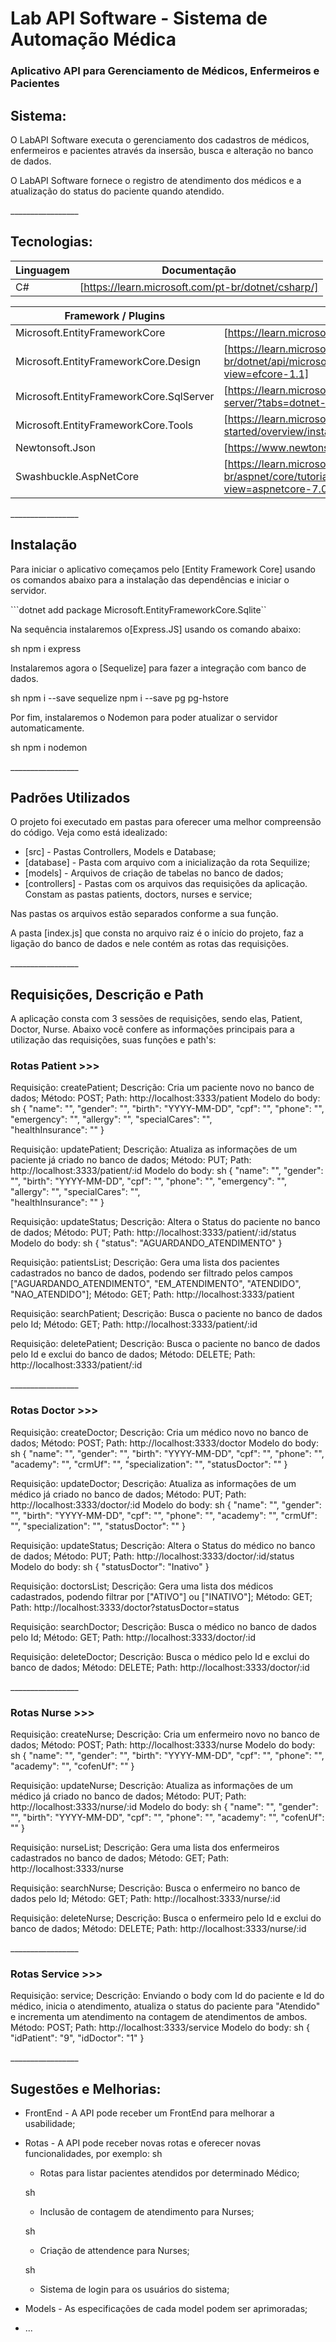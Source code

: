<h1>Lab API Software - Sistema de Automação Médica</h1>
<h3>Aplicativo API para Gerenciamento de Médicos, Enfermeiros e Pacientes</h3>

<h2>Sistema:</h2>

<p>O LabAPI Software executa o gerenciamento dos cadastros de médicos, enfermeiros e pacientes através da insersão, busca e alteração no banco de dados. </p>
<p>O LabAPI Software fornece o registro de atendimento dos médicos e a atualização do status do paciente quando atendido.</p>
<p>_________________</p>



<h2>Tecnologias:</h2>

| Linguagem | Documentação |
| ------ | ------ |
| C# | [https://learn.microsoft.com/pt-br/dotnet/csharp/] |


| Framework / Plugins | Documentação |
| ------ | ------ |
| Microsoft.EntityFrameworkCore | [https://learn.microsoft.com/pt-br/ef/] |
| Microsoft.EntityFrameworkCore.Design | [https://learn.microsoft.com/pt-br/dotnet/api/microsoft.entityframeworkcore.design?view=efcore-1.1] |
| Microsoft.EntityFrameworkCore.SqlServer | [https://learn.microsoft.com/pt-br/ef/core/providers/sql-server/?tabs=dotnet-core-cli] |
| Microsoft.EntityFrameworkCore.Tools  | [https://learn.microsoft.com/pt-br/ef/core/get-started/overview/install] |
| Newtonsoft.Json  | [https://www.newtonsoft.com/json/help/html/introduction.htm] |
| Swashbuckle.AspNetCore  | [https://learn.microsoft.com/pt-br/aspnet/core/tutorials/getting-started-with-swashbuckle?view=aspnetcore-7.0&tabs=visual-studio] |
<p>_________________</p>


<h2>Instalação </h2>


Para iniciar o aplicativo começamos pelo [Entity Framework Core] usando os comandos abaixo para a instalação das dependências e iniciar o servidor.


```dotnet add package Microsoft.EntityFrameworkCore.Sqlite``


Na sequência instalaremos o[Express.JS] usando os comando abaixo: 

sh
npm i express


Instalaremos agora o [Sequelize] para fazer a integração com banco de dados. 

sh
npm i --save sequelize
npm i --save pg pg-hstore


Por fim, instalaremos o Nodemon para poder atualizar o servidor automaticamente.

sh
npm i nodemon

<p>_________________</p>

<h2>Padrões Utilizados</h2>

O projeto foi executado em pastas para oferecer uma melhor compreensão do código. Veja como está idealizado:

- [src] - Pastas Controllers, Models e Database;
- [database] - Pasta com arquivo com a inicialização da rota Sequilize;
- [models] - Arquivos de criação de tabelas no banco de dados;
- [controllers] - Pastas com os arquivos das requisições da aplicação. Constam as pastas patients, doctors, nurses e service;

Nas pastas os arquivos estão separados conforme a sua função. 

A pasta [index.js] que consta no arquivo raiz é o início do projeto, faz a ligação do banco de dados e nele contém as rotas das requisições. 
<p>_________________</p>

<h2>Requisições, Descrição e Path</h2>

<p>A aplicação consta com 3 sessões de requisições, sendo elas, Patient, Doctor, Nurse. Abaixo você confere as informações principais para a utilização das requisições, suas funções e path's:</p>

<h3>Rotas Patient >>></h3>


Requisição: createPatient;
Descrição: Cria um paciente novo no banco de dados;
Método: POST;
Path: http://localhost:3333/patient
Modelo do body:
sh
{
    "name": "",
    "gender": "",
	"birth": "YYYY-MM-DD",
    "cpf": "",
    "phone": "",
    "emergency": "",
    "allergy": "",
    "specialCares": "",        
    "healthInsurance": ""
}

Requisição: updatePatient;
Descrição: Atualiza as informações de um paciente já criado no banco de dados;
Método: PUT;
Path: http://localhost:3333/patient/:id
Modelo do body:
sh
{
    "name": "",
    "gender": "",
	"birth": "YYYY-MM-DD",
    "cpf": "",
    "phone": "",
    "emergency": "",
    "allergy": "",
    "specialCares": "",        
    "healthInsurance": ""
}


Requisição: updateStatus;
Descrição: Altera o Status do paciente no banco de dados;
Método: PUT;
Path: http://localhost:3333/patient/:id/status
Modelo do body:
sh
{
	"status": "AGUARDANDO_ATENDIMENTO"
}


Requisição: patientsList;
Descrição: Gera uma lista dos pacientes cadastrados no banco de dados, podendo ser filtrado pelos campos ["AGUARDANDO_ATENDIMENTO", "EM_ATENDIMENTO", "ATENDIDO", "NAO_ATENDIDO"];
Método: GET;
Path: 
http://localhost:3333/patient

Requisição: searchPatient;
Descrição: Busca o paciente no banco de dados pelo Id;
Método: GET;
Path: http://localhost:3333/patient/:id


Requisição: deletePatient;
Descrição: Busca o paciente no banco de dados pelo Id e exclui do banco de dados;
Método: DELETE;
Path: http://localhost:3333/patient/:id

<p>_________________</p>

<h3>Rotas Doctor >>></h3>

Requisição: createDoctor;
Descrição: Cria um médico novo no banco de dados;
Método: POST;
Path: http://localhost:3333/doctor
Modelo do body:
sh
{
	"name": "",
    "gender": "",
    "birth": "YYYY-MM-DD",
    "cpf": "",
    "phone": "",
	"academy": "",
    "crmUf": "",
	"specialization": "",
    "statusDoctor": "" 
}



Requisição: updateDoctor;
Descrição: Atualiza as informações de um médico já criado no banco de dados;
Método: PUT;
Path: http://localhost:3333/doctor/:id
Modelo do body:
sh
{
	"name": "",
    "gender": "",
    "birth": "YYYY-MM-DD",
    "cpf": "",
    "phone": "",
	"academy": "",
    "crmUf": "",
	"specialization": "",
    "statusDoctor": "" 
}


Requisição: updateStatus;
Descrição: Altera o Status do médico no banco de dados;
Método: PUT;
Path: http://localhost:3333/doctor/:id/status
Modelo do body:
sh
{
	"statusDoctor": "Inativo"
}



Requisição: doctorsList;
Descrição: Gera uma lista dos médicos cadastrados, podendo filtrar por ["ATIVO"] ou ["INATIVO"];
Método: GET;
Path: http://localhost:3333/doctor?statusDoctor=status


Requisição: searchDoctor;
Descrição: Busca o médico no banco de dados pelo Id;
Método: GET;
Path: http://localhost:3333/doctor/:id


Requisição: deleteDoctor;
Descrição: Busca o médico pelo Id e exclui do banco de dados;
Método: DELETE;
Path: http://localhost:3333/doctor/:id

<p>_________________</p>

<h3>Rotas Nurse >>></h3>

Requisição: createNurse;
Descrição: Cria um enfermeiro novo no banco de dados;
Método: POST;
Path: http://localhost:3333/nurse
Modelo do body:
sh
{
    "name": "",
    "gender": "",
    "birth": "YYYY-MM-DD",
    "cpf": "",
    "phone": "",
    "academy": "",
    "cofenUf": ""
}


Requisição: updateNurse;
Descrição: Atualiza as informações de um médico já criado no banco de dados;
Método: PUT;
Path: http://localhost:3333/nurse/:id
Modelo do body:
sh
{
    "name": "",
    "gender": "",
    "birth": "YYYY-MM-DD",
    "cpf": "",
    "phone": "",
    "academy": "",
    "cofenUf": ""
}


Requisição: nurseList;
Descrição: Gera uma lista dos enfermeiros cadastrados no banco de dados;
Método: GET;
Path: http://localhost:3333/nurse


Requisição: searchNurse;
Descrição: Busca o enfermeiro no banco de dados pelo Id;
Método: GET;
Path: http://localhost:3333/nurse/:id


Requisição: deleteNurse;
Descrição: Busca o enfermeiro pelo Id e exclui do banco de dados;
Método: DELETE;
Path: http://localhost:3333/nurse/:id

<p>_________________</p>

<h3>Rotas Service >>></h3>


Requisição: service;
Descrição: Enviando o body com Id do paciente e Id do médico, inicia o atendimento, atualiza o status do paciente para "Atendido" e incrementa um atendimento na contagem de atendimentos de ambos. 
Método: POST;
Path: http://localhost:3333/service
Modelo do body:
sh
{
    "idPatient": "9",
    "idDoctor": "1"
}

<p>_________________</p>

<h2>Sugestões e Melhorias:</h2>

- FrontEnd - A API pode receber um FrontEnd para melhorar a usabilidade;
- Rotas - A API pode receber novas rotas e oferecer novas funcionalidades, por exemplo:
     sh
     + Rotas para listar pacientes atendidos por determinado Médico;
     
    sh
     + Inclusão de contagem de atendimento para Nurses;
     
     sh
     + Criação de attendence para Nurses;
     
     sh
     + Sistema de login para os usuários do sistema;
     
- Models - As especificações de cada model podem ser aprimoradas;
- ...
